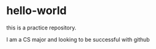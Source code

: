 # hello-world
this is a practice repository.


I am a CS major and looking to be successful with github

